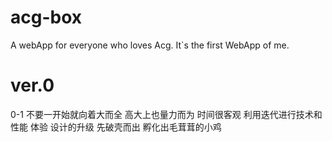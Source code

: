 # acg-box
A webApp for everyone who loves Acg. It`s the first WebApp of me.

# ver.0
0-1 不要一开始就向着大而全 高大上也量力而为 时间很客观 利用迭代进行技术和性能 体验 设计的升级 先破壳而出 孵化出毛茸茸的小鸡
